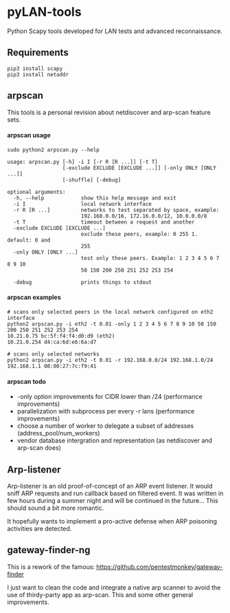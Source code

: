 # pyLAN-tools

Python Scapy tools developed for LAN tests and advanced reconnaissance.

## Requirements

````
pip3 install scapy
pip3 install netaddr
````

## arpscan
This tools is a personal revision about netdiscover and arp-scan feature sets.


#### arpscan usage 
````
sudo python2 arpscan.py --help

usage: arpscan.py [-h] -i I [-r R [R ...]] [-t T]
                  [-exclude EXCLUDE [EXCLUDE ...]] [-only ONLY [ONLY ...]]
                  [-shuffle] [-debug]

optional arguments:
  -h, --help            show this help message and exit
  -i I                  local network interface
  -r R [R ...]          networks to test separated by space, example:
                        192.168.0.0/16, 172.16.0.0/12, 10.0.0.0/8
  -t T                  timeout between a request and another
  -exclude EXCLUDE [EXCLUDE ...]
                        exclude these peers, example: 0 255 1. default: 0 and
                        255
  -only ONLY [ONLY ...]
                        test only these peers. Example: 1 2 3 4 5 6 7 8 9 10
                        50 150 200 250 251 252 253 254

  -debug                prints things to stdout
````

#### arpscan examples
````
# scans only selected peers in the local network configured on eth2 interface
python2 arpscan.py -i eth2 -t 0.01 -only 1 2 3 4 5 6 7 8 9 10 50 150 200 250 251 252 253 254
10.21.0.75 bc:5f:f4:f4:d0:d9 (eth2)
10.21.0.254 d4:ca:6d:e6:6a:d7

# scans only selected networks
python2 arpscan.py -i eth2 -t 0.01 -r 192.168.0.0/24 192.168.1.0/24
192.168.1.1 08:00:27:7c:f9:41
````
#### arpscan todo

- -only option improvements for CIDR lower than /24 (performance improvements)
- parallelization with subprocess per every -r lans (performance improvements)
- choose a number of worker to delegate a subset of addresses (address_pool/num_workers)
- vendor database intergration and representation (as netdiscover and arp-scan does)

## Arp-listener
Arp-listener is an old proof-of-concept of an ARP event listener. It would sniff
ARP requests and run callback based on filtered event. It was written in few hours during a summer night
and will be continued in the future... This should sound a bit more romantic.

It hopefully wants to implement a pro-active defense when ARP poisoning 
activities are detected.

## gateway-finder-ng
This is a rework of the famous: https://github.com/pentestmonkey/gateway-finder

I just want to clean the code and integrate a native arp scanner to avoid the use of thirdy-party app as arp-scan.
This and some other general improvements. 
